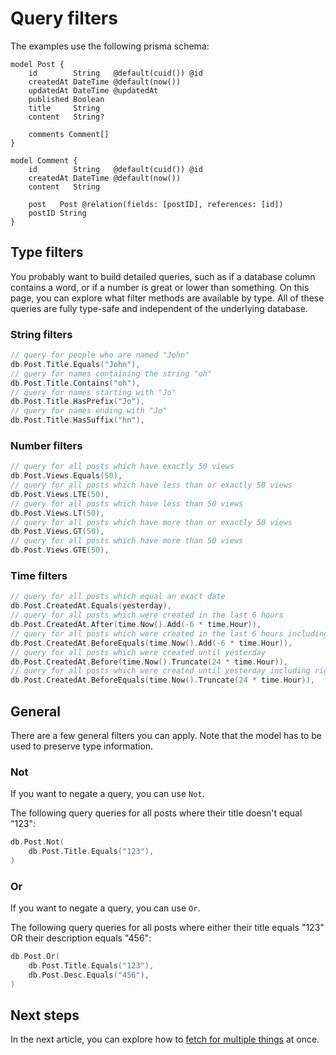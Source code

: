 # Query filters

The examples use the following prisma schema:

```prisma
model Post {
    id        String   @default(cuid()) @id
    createdAt DateTime @default(now())
    updatedAt DateTime @updatedAt
    published Boolean
    title     String
    content   String?

    comments Comment[]
}

model Comment {
    id        String   @default(cuid()) @id
    createdAt DateTime @default(now())
    content   String

    post   Post @relation(fields: [postID], references: [id])
    postID String
}
```

## Type filters

You probably want to build detailed queries, such as if a database column contains a word,
or if a number is great or lower than something. On this page, you can explore what filter methods are available
by type. All of these queries are fully type-safe and independent of the underlying database.

### String filters

```go
// query for people who are named "John"
db.Post.Title.Equals("John"),
// query for names containing the string "oh"
db.Post.Title.Contains("oh"),
// query for names starting with "Jo"
db.Post.Title.HasPrefix("Jo"),
// query for names ending with "Jo"
db.Post.Title.HasSuffix("hn"),
```

### Number filters

```go
// query for all posts which have exactly 50 views
db.Post.Views.Equals(50),
// query for all posts which have less than or exactly 50 views
db.Post.Views.LTE(50),
// query for all posts which have less than 50 views
db.Post.Views.LT(50),
// query for all posts which have more than or exactly 50 views
db.Post.Views.GT(50),
// query for all posts which have more than 50 views
db.Post.Views.GTE(50),
```

### Time filters

```go
// query for all posts which equal an exact date
db.Post.CreatedAt.Equals(yesterday),
// query for all posts which were created in the last 6 hours
db.Post.CreatedAt.After(time.Now().Add(-6 * time.Hour)),
// query for all posts which were created in the last 6 hours including right now
db.Post.CreatedAt.BeforeEquals(time.Now().Add(-6 * time.Hour)),
// query for all posts which were created until yesterday
db.Post.CreatedAt.Before(time.Now().Truncate(24 * time.Hour)),
// query for all posts which were created until yesterday including right now
db.Post.CreatedAt.BeforeEquals(time.Now().Truncate(24 * time.Hour)),
```

## General

There are a few general filters you can apply. Note that the model has to be used to preserve type information.

### Not

If you want to negate a query, you can use `Not`.

The following query queries for all posts where their title doesn't equal "123":

```go
db.Post.Not(
    db.Post.Title.Equals("123"),
)
```

### Or

If you want to negate a query, you can use `Or`.

The following query queries for all posts where either their title equals "123" OR their description equals "456":

```go
db.Post.Or(
    db.Post.Title.Equals("123"),
    db.Post.Desc.Equals("456"),
)
```

## Next steps

In the next article, you can explore how to [fetch for multiple things](04-fetch.md) at once.
